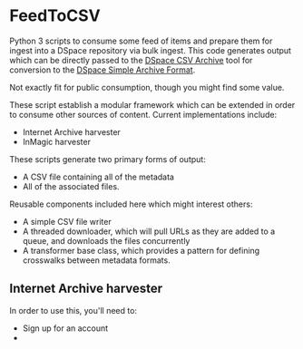 # FeedToCSV

Python 3 scripts to consume some feed of items and prepare them for ingest into a DSpace repository via bulk ingest. This code generates output which can be directly passed to the [DSpace CSV Archive](https://github.com/lib-uoguelph-ca/dspace-csv-archive) tool for conversion to the [DSpace Simple Archive Format](https://wiki.duraspace.org/display/DSDOC5x/Importing+and+Exporting+Items+via+Simple+Archive+Format).

Not exactly fit for public consumption, though you might find some value.

These script establish a modular framework which can be extended in order to consume other sources of content. Current implementations include:
* Internet Archive harvester
* InMagic harvester

These scripts generate two primary forms of output:
* A CSV file containing all of the metadata
* All of the associated files.

Reusable components included here which might interest others:
* A simple CSV file writer
* A threaded downloader, which will pull URLs as they are added to a queue, and downloads the files concurrently
* A transformer base class, which provides a pattern for defining crosswalks between metadata formats.

## Internet Archive harvester
In order to use this, you'll need to:
* Sign up for an account
* 